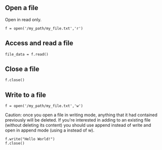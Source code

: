 ## 

## Open a file

Open in read only.

```
f = open('/my_path/my_file.txt','r')
```



## Access and read a file

```
file_data = f.read()
```

## Close a file

```
f.close()
```



## Write to a file

```
f = open('/my_path/my_file.txt','w')
```

Caution: once you open a file in writing mode, anything that it had contained previously will be deleted. If you're interested in adding to an existing file \(without deleting its content\) you should use append instead of write and open in append mode \(using a instead of w\).

```
f.write("Hello World!")
f.close()
```



